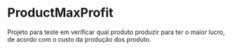 # ProductMaxProfit
Projeto para teste em verificar qual produto produzir para ter o maior lucro, de acordo com o custo da produção dos produto.
